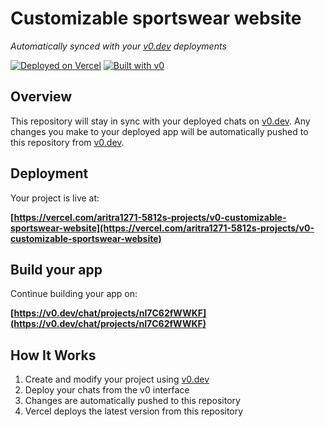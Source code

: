 # Customizable sportswear website

*Automatically synced with your [v0.dev](https://v0.dev) deployments*

[![Deployed on Vercel](https://img.shields.io/badge/Deployed%20on-Vercel-black?style=for-the-badge&logo=vercel)](https://vercel.com/aritra1271-5812s-projects/v0-customizable-sportswear-website)
[![Built with v0](https://img.shields.io/badge/Built%20with-v0.dev-black?style=for-the-badge)](https://v0.dev/chat/projects/nI7C62fWWKF)

## Overview

This repository will stay in sync with your deployed chats on [v0.dev](https://v0.dev).
Any changes you make to your deployed app will be automatically pushed to this repository from [v0.dev](https://v0.dev).

## Deployment

Your project is live at:

**[https://vercel.com/aritra1271-5812s-projects/v0-customizable-sportswear-website](https://vercel.com/aritra1271-5812s-projects/v0-customizable-sportswear-website)**

## Build your app

Continue building your app on:

**[https://v0.dev/chat/projects/nI7C62fWWKF](https://v0.dev/chat/projects/nI7C62fWWKF)**

## How It Works

1. Create and modify your project using [v0.dev](https://v0.dev)
2. Deploy your chats from the v0 interface
3. Changes are automatically pushed to this repository
4. Vercel deploys the latest version from this repository